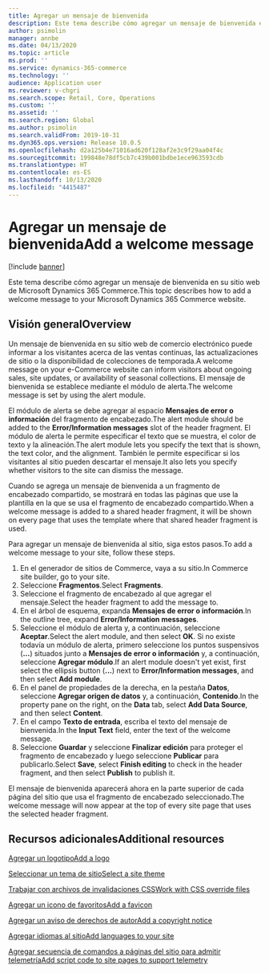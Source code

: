 ```yaml
---
title: Agregar un mensaje de bienvenida
description: Este tema describe cómo agregar un mensaje de bienvenida en su sitio web de Microsoft Dynamics 365 Commerce.
author: psimolin
manager: annbe
ms.date: 04/13/2020
ms.topic: article
ms.prod: ''
ms.service: dynamics-365-commerce
ms.technology: ''
audience: Application user
ms.reviewer: v-chgri
ms.search.scope: Retail, Core, Operations
ms.custom: ''
ms.assetid: ''
ms.search.region: Global
ms.author: psimolin
ms.search.validFrom: 2019-10-31
ms.dyn365.ops.version: Release 10.0.5
ms.openlocfilehash: d2a125b4e71016ad620f128af2e3c9f29aa04f4c
ms.sourcegitcommit: 199848e78df5cb7c439b001bdbe1ece963593cdb
ms.translationtype: HT
ms.contentlocale: es-ES
ms.lasthandoff: 10/13/2020
ms.locfileid: "4415487"
---
```

# <a name="add-a-welcome-message"></a><span data-ttu-id="db50c-103">Agregar un mensaje de bienvenida</span><span class="sxs-lookup"><span data-stu-id="db50c-103">Add a welcome message</span></span>


[!include [banner](includes/banner.md)]

<span data-ttu-id="db50c-104">Este tema describe cómo agregar un mensaje de bienvenida en su sitio web de Microsoft Dynamics 365 Commerce.</span><span class="sxs-lookup"><span data-stu-id="db50c-104">This topic describes how to add a welcome message to your Microsoft Dynamics 365 Commerce website.</span></span>

## <a name="overview"></a><span data-ttu-id="db50c-105">Visión general</span><span class="sxs-lookup"><span data-stu-id="db50c-105">Overview</span></span>

<span data-ttu-id="db50c-106">Un mensaje de bienvenida en su sitio web de comercio electrónico puede informar a los visitantes acerca de las ventas continuas, las actualizaciones de sitio o la disponibilidad de colecciones de temporada.</span><span class="sxs-lookup"><span data-stu-id="db50c-106">A welcome message on your e-Commerce website can inform visitors about ongoing sales, site updates, or availability of seasonal collections.</span></span> <span data-ttu-id="db50c-107">El mensaje de bienvenida se establece mediante el módulo de alerta.</span><span class="sxs-lookup"><span data-stu-id="db50c-107">The welcome message is set by using the alert module.</span></span>

<span data-ttu-id="db50c-108">El módulo de alerta se debe agregar al espacio **Mensajes de error o información** del fragmento de encabezado.</span><span class="sxs-lookup"><span data-stu-id="db50c-108">The alert module should be added to the **Error/Information messages** slot of the header fragment.</span></span> <span data-ttu-id="db50c-109">El módulo de alerta le permite especificar el texto que se muestra, el color de texto y la alineación.</span><span class="sxs-lookup"><span data-stu-id="db50c-109">The alert module lets you specify the text that is shown, the text color, and the alignment.</span></span> <span data-ttu-id="db50c-110">También le permite especificar si los visitantes al sitio pueden descartar el mensaje.</span><span class="sxs-lookup"><span data-stu-id="db50c-110">It also lets you specify whether visitors to the site can dismiss the message.</span></span>

<span data-ttu-id="db50c-111">Cuando se agrega un mensaje de bienvenida a un fragmento de encabezado compartido, se mostrará en todas las páginas que use la plantilla en la que se usa el fragmento de encabezado compartido.</span><span class="sxs-lookup"><span data-stu-id="db50c-111">When a welcome message is added to a shared header fragment, it will be shown on every page that uses the template where that shared header fragment is used.</span></span>

<span data-ttu-id="db50c-112">Para agregar un mensaje de bienvenida al sitio, siga estos pasos.</span><span class="sxs-lookup"><span data-stu-id="db50c-112">To add a welcome message to your site, follow these steps.</span></span>

1. <span data-ttu-id="db50c-113">En el generador de sitios de Commerce, vaya a su sitio.</span><span class="sxs-lookup"><span data-stu-id="db50c-113">In Commerce site builder, go to your site.</span></span>
1. <span data-ttu-id="db50c-114">Seleccione **Fragmentos**.</span><span class="sxs-lookup"><span data-stu-id="db50c-114">Select **Fragments**.</span></span>
1. <span data-ttu-id="db50c-115">Seleccione el fragmento de encabezado al que agregar el mensaje.</span><span class="sxs-lookup"><span data-stu-id="db50c-115">Select the header fragment to add the message to.</span></span>
1. <span data-ttu-id="db50c-116">En el árbol de esquema, expanda **Mensajes de error o información**.</span><span class="sxs-lookup"><span data-stu-id="db50c-116">In the outline tree, expand **Error/Information messages**.</span></span>
1. <span data-ttu-id="db50c-117">Seleccione el módulo de alerta y, a continuación, seleccione **Aceptar**.</span><span class="sxs-lookup"><span data-stu-id="db50c-117">Select the alert module, and then select **OK**.</span></span> <span data-ttu-id="db50c-118">Si no existe todavía un módulo de alerta, primero seleccione los puntos suspensivos (**...**) situados junto a **Mensajes de error o información** y, a continuación, seleccione **Agregar módulo**.</span><span class="sxs-lookup"><span data-stu-id="db50c-118">If an alert module doesn't yet exist, first select the ellipsis button (**...**) next to **Error/Information messages**, and then select **Add module**.</span></span>
1. <span data-ttu-id="db50c-119">En el panel de propiedades de la derecha, en la pestaña **Datos**, seleccione **Agregar origen de datos** y, a continuación, **Contenido**.</span><span class="sxs-lookup"><span data-stu-id="db50c-119">In the property pane on the right, on the **Data** tab, select **Add Data Source**, and then select **Content**.</span></span>
1. <span data-ttu-id="db50c-120">En el campo **Texto de entrada**, escriba el texto del mensaje de bienvenida.</span><span class="sxs-lookup"><span data-stu-id="db50c-120">In the **Input Text** field, enter the text of the welcome message.</span></span>
1. <span data-ttu-id="db50c-121">Seleccione **Guardar** y seleccione **Finalizar edición** para proteger el fragmento de encabezado y luego seleccione **Publicar** para publicarlo.</span><span class="sxs-lookup"><span data-stu-id="db50c-121">Select **Save**, select **Finish editing** to check in the header fragment, and then select **Publish** to publish it.</span></span> 

<span data-ttu-id="db50c-122">El mensaje de bienvenida aparecerá ahora en la parte superior de cada página del sitio que usa el fragmento de encabezado seleccionado.</span><span class="sxs-lookup"><span data-stu-id="db50c-122">The welcome message will now appear at the top of every site page that uses the selected header fragment.</span></span>

## <a name="additional-resources"></a><span data-ttu-id="db50c-123">Recursos adicionales</span><span class="sxs-lookup"><span data-stu-id="db50c-123">Additional resources</span></span>

[<span data-ttu-id="db50c-124">Agregar un logotipo</span><span class="sxs-lookup"><span data-stu-id="db50c-124">Add a logo</span></span>](add-logo.md)

[<span data-ttu-id="db50c-125">Seleccionar un tema de sitio</span><span class="sxs-lookup"><span data-stu-id="db50c-125">Select a site theme</span></span>](select-site-theme.md)

[<span data-ttu-id="db50c-126">Trabajar con archivos de invalidaciones CSS</span><span class="sxs-lookup"><span data-stu-id="db50c-126">Work with CSS override files</span></span>](css-override-files.md)

[<span data-ttu-id="db50c-127">Agregar un icono de favoritos</span><span class="sxs-lookup"><span data-stu-id="db50c-127">Add a favicon</span></span>](add-favicon.md)

[<span data-ttu-id="db50c-128">Agregar un aviso de derechos de autor</span><span class="sxs-lookup"><span data-stu-id="db50c-128">Add a copyright notice</span></span>](add-copyright-notice.md)

[<span data-ttu-id="db50c-129">Agregar idiomas al sitio</span><span class="sxs-lookup"><span data-stu-id="db50c-129">Add languages to your site</span></span>](add-languages-to-site.md)

[<span data-ttu-id="db50c-130">Agregar secuencia de comandos a páginas del sitio para admitir telemetría</span><span class="sxs-lookup"><span data-stu-id="db50c-130">Add script code to site pages to support telemetry</span></span>](add-telemetry.md)

